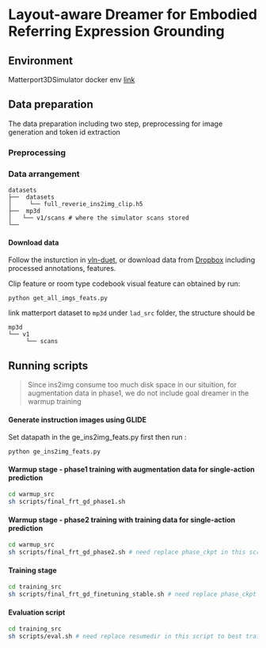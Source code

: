 # Layout-aware Dreamer for Embodied Referring Expression Grounding


## Environment
Matterport3DSimulator docker env [link](https://github.com/peteanderson80/Matterport3DSimulator)

## Data preparation
The data preparation including two step, preprocessing for image generation and token id extraction
### Preprocessing

### Data arrangement

```
datasets
├──  datasets
│     └── full_reverie_ins2img_clip.h5
├──  mp3d
│   └── v1/scans # where the simulator scans stored
└── 
```

#### Download data
Follow the insturction in [vln-duet](https://github.com/cshizhe/VLN-DUET), or download data from [Dropbox](https://www.dropbox.com/sh/u3lhng7t2gq36td/AABAIdFnJxhhCg2ItpAhMtUBa?dl=0) including processed annotations, features. 

Clip feature or room type codebook visual feature can obtained by run:
```
python get_all_imgs_feats.py
```

link matterport dataset to ```mp3d``` under ```lad_src``` folder, the structure should be 
```
mp3d
└── v1
     └── scans
```

## Running scripts

> Since ins2img consume too much disk space in our situition, for augmentation data in phase1, we do not include goal dreamer in the warmup training
#### Generate instruction images using GLIDE
Set datapath in the ge_ins2img_feats.py first 
then run : 
```
python ge_ins2img_feats.py 
```
#### Warmup stage - phase1 training with augmentation data for single-action prediction
```bash 
cd warmup_src
sh scripts/final_frt_gd_phase1.sh
```

#### Warmup stage - phase2 training with training data for single-action prediction
```bash 
cd warmup_src
sh scripts/final_frt_gd_phase2.sh # need replace phase_ckpt in this script by best phase1 results
```

#### Training stage
```bash 
cd training_src
sh scripts/final_frt_gd_finetuning_stable.sh # need replace phase_ckpt in this script by best phase1 results
```

#### Evaluation script
```bash 
cd training_src
sh scripts/eval.sh # need replace resumedir in this script to best training result obtained above
```
